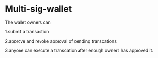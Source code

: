 ﻿# Multi-sig-wallet
 
 The wallet owners can

1.submit a transaction

2.approve and revoke approval of pending transcations

3.anyone can execute a transcation after enough owners has approved it.
